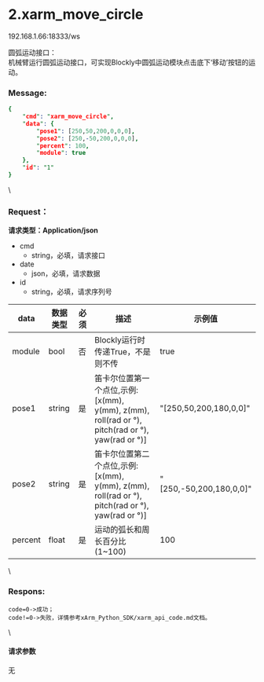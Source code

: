 # 2.xarm\_move\_circle

192.168.1.66:18333/ws

圆弧运动接口：\
机械臂运行圆弧运动接口，可实现Blockly中圆弧运动模块点击底下‘移动’按钮的运动。

### Message: <a href="#message" id="message"></a>

```prolog
{
    "cmd": "xarm_move_circle",
    "data": {
        "pose1": [250,50,200,0,0,0],
        "pose2": [250,-50,200,0,0,0],
        "percent": 100, 
        "module": true
    },
    "id": "1"
}
```

\


### Request： <a href="#request" id="request"></a>

**请求类型：Application/json**

* cmd
  * string，必填，请求接口
* date
  * json，必填，请求数据
* id
  * string，必填，请求序列号

| **data** | **数据类型** | **必须** | **描述**                                                                                | **示例值**                  |
| -------- | -------- | ------ | ------------------------------------------------------------------------------------- | ------------------------ |
| module   | bool     | 否      | Blockly运行时传递True，不是则不传                                                                | true                     |
| pose1    | string   | 是      | 笛卡尔位置第一个点位,示例: \[x(mm), y(mm), z(mm), roll(rad or °), pitch(rad or °), yaw(rad or °)] | "\[250,50,200,180,0,0]"  |
| pose2    | string   | 是      | 笛卡尔位置第二个点位,示例: \[x(mm), y(mm), z(mm), roll(rad or °), pitch(rad or °), yaw(rad or °)] | "\[250,-50,200,180,0,0]" |
| percent  | float    | 是      | 运动的弧长和周长百分比(1\~100)                                                                   | 100                      |

\


### Respons: <a href="#respons" id="respons"></a>

```clean
code=0->成功；
code!=0->失败，详情参考xArm_Python_SDK/xarm_api_code.md文档。
```

\


#### 请求参数

无
